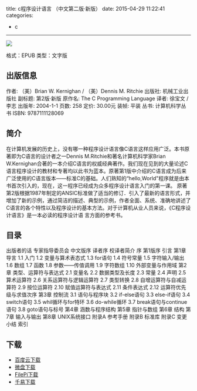 title: c程序设计语言 （中文第二版·新版）
date: 2015-04-29 11:22:41
categories:
  - c
---

![](http://img3.douban.com/lpic/s1106934.jpg)

格式：EPUB
类型：文字版

<!--more-->

## 出版信息 ##

作者: （美）Brian W. Kernighan / （美）Dennis M. Ritchie 
出版社: 机械工业出版社
副标题: 第2版·新版
原作名: The C Programming Language
译者: 徐宝文 / 李志 
出版年: 2004-1-1
页数: 258
定价: 30.00元
装帧: 平装
丛书: 计算机科学丛书
ISBN: 9787111128069

## 简介 ##

在计算机发展的历史上，没有哪一种程序设计语言像C语言这样应用广泛。本书原著即为C语言的设计者之一Dennis M.Ritchie和著名计算机科学家Brian W.Kernighan合著的一本介绍C语言的权威经典著作。我们现在见到的大量论述C语言程序设计的教材和专著均以此书为蓝本。原著第1版中介绍的C语言成为后来广泛使用的C语言版本——标准C的基础。人们熟知的“hello,World"程序就是由本书首次引入的，现在，这一程序已经成为众多程序设计语言入门的第一课。
原著第2版根据1987年制定的ANSIC标准做了适当的修订．引入了最新的语言形式，并增加了新的示例，通过简洁的描述、典型的示例，作者全面、系统、准确地讲述了C语言的各个特性以及程序设计的基本方法。对于计算机从业人员来说，《C程序设计语言》是一本必读的程序设计语 言方面的参考书。

## 目录 ##

出版者的话
专家指导委员会
中文版序
译者序
校译者简介
序
第1版序
引言
第1章 导言
1.1 入门
1.2 变量与算术表态式
1.3 for语句
1.4 符号常量
1.5 字符输入/输出
1.6 数组
1.7 函数
1.8 参数——传值调用
1.9 字符数组
1.10 外部变量与作用域
第2章 类型、运算符与表达式
2.1 变量名
2.2 数据类型及长度
2.3 常量
2.4 声明
2.5 算术运算符
2.6 关系运算符与逻辑运算符
2.7 类型转换
2.8 自增运算符与自减运算符
2.9 按位运算符
2.10 赋值运算符与表达式
2.11 条件表达式
2.12 运算符优先级与求值次序
第3章 控制流
3.1 语句与程序块
3.2 if-else语句
3.3 else-if语句
3.4 switch语句
3.5 whil循环与for特环
3.6 do-while循环
3.7 break语句与continue语句
3.8 goto语句与标号
第4章 涵数与程序结构
第5章 指针与数组
第6章 结构
第7章 输入与输出
第8章 UNIX系统接口
附录A 参考手册
附录B 标准库
附录C 变更小结
索引

## 下载 ##

* [百度云下载](http://pan.baidu.com/s/1DQdVC)
* [微盘下载](http://vdisk.weibo.com/s/aADaW4YREZyaV)
* [FilePi下载](http://filepi.com/i/hAEWszY)
* [千易下载](http://1000eb.com/1hwfa)
